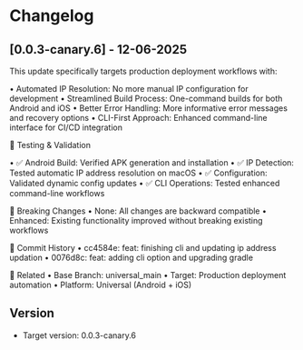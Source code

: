 # Changelog


## [0.0.3-canary.6] - 12-06-2025


This update specifically targets production deployment workflows with:

•  Automated IP Resolution: No more manual IP configuration for development
•  Streamlined Build Process: One-command builds for both Android and iOS
•  Better Error Handling: More informative error messages and recovery options
•  CLI-First Approach: Enhanced command-line interface for CI/CD integration

🧪 Testing & Validation

•  ✅ Android Build: Verified APK generation and installation
•  ✅ IP Detection: Tested automatic IP address resolution on macOS
•  ✅ Configuration: Validated dynamic config updates
•  ✅ CLI Operations: Tested enhanced command-line workflows

🔄 Breaking Changes
•  None: All changes are backward compatible
•  Enhanced: Existing functionality improved without breaking existing workflows

📝 Commit History
•  cc4584e: feat: finishing cli and updating ip address updation
•  0076d8c: feat: adding cli option and upgrading gradle

🔗 Related
•  Base Branch: universal_main
•  Target: Production deployment automation
•  Platform: Universal (Android + iOS)
## Version
- Target version: 0.0.3-canary.6
